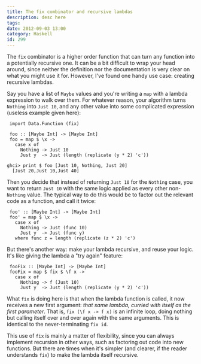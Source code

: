 ```yaml
---
title: The fix combinator and recursive lambdas
description: desc here
tags: 
date: 2012-09-03 13:00
category: Haskell
id: 299
---
```


The `fix` combinator is a higher order function that can turn any function into a potentially recursive one. It can be a bit difficult to wrap your head around, since neither the definition nor the documentation is very clear on what you might use it for. However, I've found one handy use case: creating recursive lambdas.

Say you have a list of `Maybe` values and you're writing a `map` with a lambda expression to walk over them. For whatever reason, your algorithm turns `Nothing` into `Just 10`, and any other value into some complicated expression (useless example given here):

     import Data.Function (fix)
     
     foo :: [Maybe Int] -> [Maybe Int]
     foo = map $ \x ->
       case x of
         Nothing -> Just 10
         Just y  -> Just (length (replicate (y * 2) 'c'))

    ghci> print $ foo [Just 10, Nothing, Just 20]
      [Just 20,Just 10,Just 40]

Then you decide that instead of returning `Just 10` for the `Nothing` case, you want to return `Just 10` with the same logic applied as every other non-`Nothing` value. The typical way to do this would be to factor out the relevant code as a function, and call it twice:

     foo' :: [Maybe Int] -> [Maybe Int]
     foo' = map $ \x ->
       case x of
         Nothing -> Just (func 10)
         Just y  -> Just (func y)
       where func z = length (replicate (z * 2) 'c')

But there's another way: make your lambda recursive, and reuse your logic. It's like giving the lambda a "try again" feature:

     fooFix :: [Maybe Int] -> [Maybe Int]
     fooFix = map $ fix $ \f x ->
       case x of
         Nothing -> f (Just 10)
         Just y  -> Just (length (replicate (y * 2) 'c'))

What `fix` is doing here is that when the lambda function is called, it now receives a new first argument: *that same lambda, curried with itself as the first parameter*. That is, `fix (\f x -> f x)` is an infinite loop, doing nothing but calling itself over and over again with the same arguments. This is identical to the never-terminating `fix id`.

This use of `fix` is mainly a matter of flexibility, since you can always implement recursion in other ways, such as factoring out code into new functions. But there are times when it's simpler (and clearer, if the reader understands `fix`) to make the lambda itself recursive.

